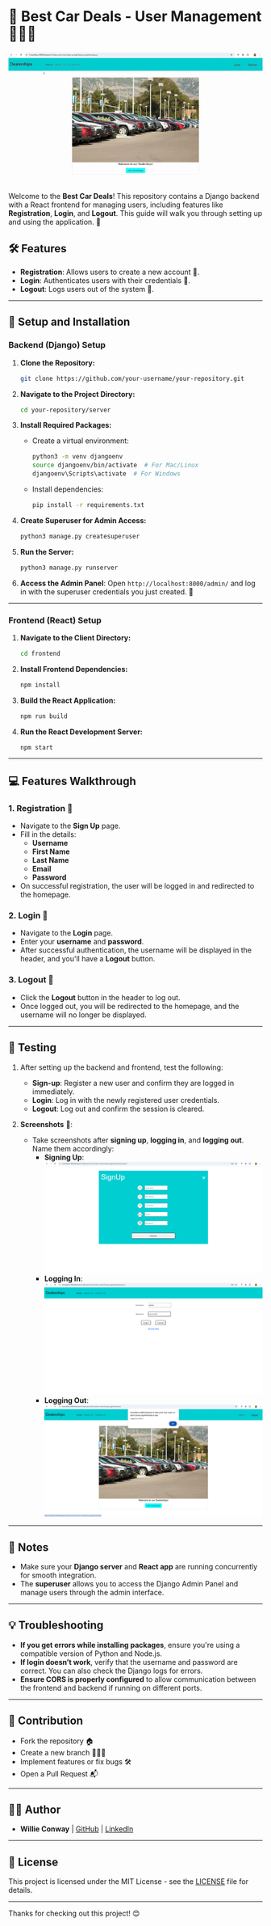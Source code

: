 
# 🚗 **Best Car Deals - User Management** 👨🏿‍💻

![User Management](https://github.com/Willie-Conway/xrwvm-fullstack_developer_capstone/blob/c15693aa972f35033c7b8901ab84b3f7eb01ef2b/Screenshots/User%20Management.gif)

Welcome to the **Best Car Deals**! This repository contains a Django backend with a React frontend for managing users, including features like **Registration**, **Login**, and **Logout**. This guide will walk you through setting up and using the application. 🚀

## 🛠️ **Features**
- **Registration**: Allows users to create a new account 📝.
- **Login**: Authenticates users with their credentials 🔑.
- **Logout**: Logs users out of the system 🚪.

---

## 🚀 **Setup and Installation** 

### Backend (Django) Setup

1. **Clone the Repository:**

   ```bash
   git clone https://github.com/your-username/your-repository.git
   ```

2. **Navigate to the Project Directory:**

   ```bash
   cd your-repository/server
   ```

3. **Install Required Packages:**

   - Create a virtual environment:

     ```bash
     python3 -m venv djangoenv
     source djangoenv/bin/activate  # For Mac/Linux
     djangoenv\Scripts\activate  # For Windows
     ```

   - Install dependencies:

     ```bash
     pip install -r requirements.txt
     ```

4. **Create Superuser for Admin Access:**

   ```bash
   python3 manage.py createsuperuser
   ```

5. **Run the Server:**

   ```bash
   python3 manage.py runserver
   ```

6. **Access the Admin Panel**:
   Open `http://localhost:8000/admin/` and log in with the superuser credentials you just created. 🔑

---

### Frontend (React) Setup

1. **Navigate to the Client Directory:**

   ```bash
   cd frontend
   ```

2. **Install Frontend Dependencies:**

   ```bash
   npm install
   ```

3. **Build the React Application:**

   ```bash
   npm run build
   ```

4. **Run the React Development Server:**

   ```bash
   npm start
   ```

---

## 💻 **Features Walkthrough**

### 1. **Registration** 📝
   - Navigate to the **Sign Up** page.
   - Fill in the details:
     - **Username**
     - **First Name**
     - **Last Name**
     - **Email**
     - **Password**
   - On successful registration, the user will be logged in and redirected to the homepage.

### 2. **Login** 🔑
   - Navigate to the **Login** page.
   - Enter your **username** and **password**.
   - After successful authentication, the username will be displayed in the header, and you'll have a **Logout** button.

### 3. **Logout** 🚪
   - Click the **Logout** button in the header to log out.
   - Once logged out, you will be redirected to the homepage, and the username will no longer be displayed.

---

## 🧪 **Testing**

1. After setting up the backend and frontend, test the following:
   - **Sign-up**: Register a new user and confirm they are logged in immediately.
   - **Login**: Log in with the newly registered user credentials.
   - **Logout**: Log out and confirm the session is cleared.

2. **Screenshots** 📸:
   - Take screenshots after **signing up**, **logging in**, and **logging out**. Name them accordingly:
     - **Signing Up**: ![Signing Up Screenshot](https://github.com/Willie-Conway/xrwvm-fullstack_developer_capstone/blob/a0b0927b7a2548a3b5ff32960aad03f5c71837f1/Screenshots/sign-up.png)
     - **Logging In**: ![Logging In Screenshot](https://github.com/Willie-Conway/xrwvm-fullstack_developer_capstone/blob/a0b0927b7a2548a3b5ff32960aad03f5c71837f1/Screenshots/login.png)
     - **Logging Out**: ![Logging Out Screenshot](https://github.com/Willie-Conway/xrwvm-fullstack_developer_capstone/blob/a0b0927b7a2548a3b5ff32960aad03f5c71837f1/Screenshots/logout.jpg)

---

## 📝 **Notes**

- Make sure your **Django server** and **React app** are running concurrently for smooth integration.
- The **superuser** allows you to access the Django Admin Panel and manage users through the admin interface.

---

## 💡 **Troubleshooting**

- **If you get errors while installing packages**, ensure you're using a compatible version of Python and Node.js.
- **If login doesn’t work**, verify that the username and password are correct. You can also check the Django logs for errors.
- **Ensure CORS is properly configured** to allow communication between the frontend and backend if running on different ports.

---

## 📌 **Contribution**

- Fork the repository 🏠
- Create a new branch 👨🏿‍💻
- Implement features or fix bugs 🛠️
- Open a Pull Request 📬

---

## 👨‍💻 **Author**
- **Willie Conway** | [GitHub](https://github.com/Willie-Conway) | [LinkedIn](https://linkedin.com/in/willieconway)

---

## 📄 **License**

This project is licensed under the MIT License - see the [LICENSE](LICENSE) file for details.

---

Thanks for checking out this project! 😊
```
